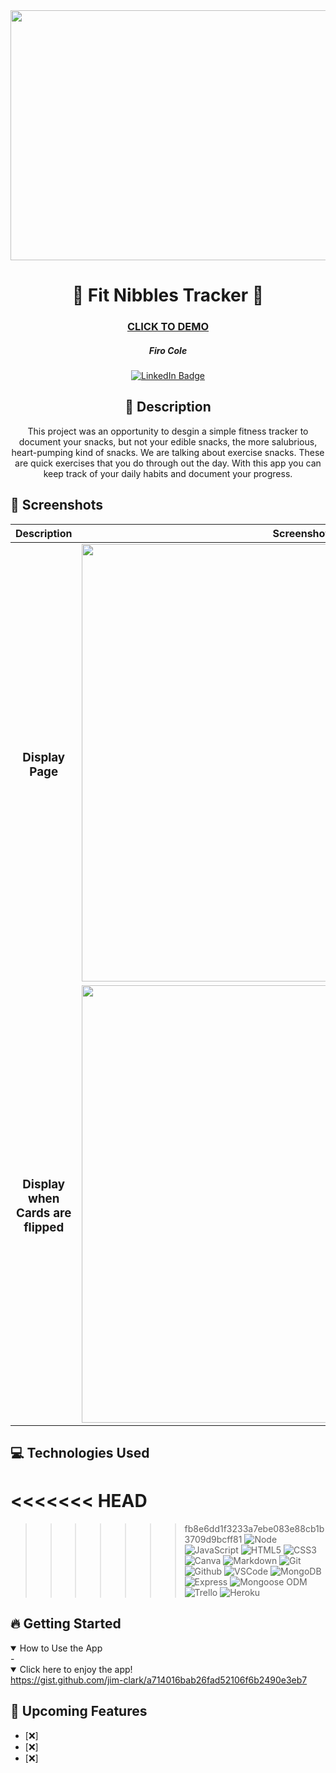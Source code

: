 <div id="header" align="center">
  <img src="" width="800" height="400">
</div>

<div id="description" align="center">

# :lemon: Fit Nibbles Tracker 	:kiwi_fruit:

### [CLICK TO DEMO](https://gist.github.com/jim-clark/a714016bab26fad52106f6b2490e3eb7)

##### Firo Cole

[![LinkedIn Badge](https://img.shields.io/badge/-@firocolemd-blue?style=flat&logo=Linkedin&logoColor=black)](https://www.linkedin.com/in/firocolemd/)

  ## :pencil: Description

 This project was an opportunity to desgin a simple fitness tracker to document your snacks, but not your edible snacks, the more salubrious, heart-pumping kind of snacks. We are talking about exercise snacks. These are quick exercises that you do through out the day. With this app you can keep track of your daily habits and document your progress.

</div>

## :camera_flash: Screenshots 

|    Description        | Screenshot                                                                                |
| :----------------:    | ----------                                                                                |
| <h3>Display Page</h3> | <img src="https://live.staticflickr.com/65535/53600776543_6b3210fa7d_z.jpg" width="700" /> |
| <h3 align="center">Display when Cards are flipped</h3> | <img src="https://live.staticflickr.com/65535/53600776558_05a4e1671e_z.jpg" width="700" />  


## :computer: Technologies Used
<<<<<<< HEAD
=======

>>>>>>> fb8e6dd1f3233a7ebe083e88cb1b3709d9bcff81
![Node](https://img.shields.io/badge/-Node.js-05122A?style=flat&logo=node.js)
![JavaScript](https://img.shields.io/badge/-JavaScript-05122A?style=flat&logo=javascript)
![HTML5](https://img.shields.io/badge/-HTML5-05122A?style=flat&logo=html5)
![CSS3](https://img.shields.io/badge/-CSS-05122A?style=flat&logo=css3)
![Canva](https://img.shields.io/badge/-Canva-05122A?style=flat&logo=canva)
![Markdown](https://img.shields.io/badge/-Markdown-05122A?style=flat&logo=markdown)
![Git](https://img.shields.io/badge/-Git-05122A?style=flat&logo=git)
![Github](https://img.shields.io/badge/-GitHub-05122A?style=flat&logo=github)
![VSCode](https://img.shields.io/badge/-VS_Code-05122A?style=flat&logo=visualstudio)
![MongoDB](https://img.shields.io/badge/-MongoDB-05122A?style=flat&logo=mongodb)
![Express](https://img.shields.io/badge/-Express-05122A?style=flat&logo=express)
![Mongoose ODM](https://img.shields.io/badge/-Mongoose_ODM-05122A?style=flat&logo=mongodb)
![Trello](https://img.shields.io/badge/-Trello-05122A?style=flat&logo=trello)
![Heroku](https://img.shields.io/badge/-Heroku-05122A?style=flat&logo=heroku)

## :fire: Getting Started

<details open>
<summary> How to Use the App</summary>
- 
</details>

<details open>
<summary> Click here to enjoy the app!</summary>
<a href="https://gist.github.com/jim-clark/a714016bab26fad52106f6b2490e3eb7"
> https://gist.github.com/jim-clark/a714016bab26fad52106f6b2490e3eb7 </a>
</details>

## :satellite: Upcoming Features
- [:x:] 
- [:x:] 
- [:x:] 
